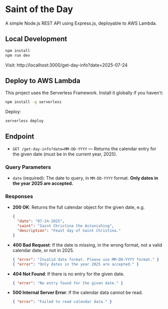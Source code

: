 # Saint of the Day

A simple Node.js REST API using Express.js, deployable to AWS Lambda.

## Local Development

```bash
npm install
npm run dev
```

Visit: http://localhost:3000/get-day-info?date=2025-07-24

## Deploy to AWS Lambda

This project uses the Serverless Framework. Install it globally if you haven't:

```bash
npm install -g serverless
```

Deploy:

```bash
serverless deploy
```

## Endpoint

- `GET /get-day-info?date=MM-DD-YYYY` — Returns the calendar entry for the given date (must be in the current year, 2025).

### Query Parameters
- `date` (required): The date to query, in `MM-DD-YYYY` format. **Only dates in the year 2025 are accepted.**

### Responses
- **200 OK**: Returns the full calendar object for the given date, e.g.
  ```json
  {
    "date": "07-24-2025",
    "saint": "Saint Christina the Astonishing",
    "description": "Feast day of Saint Christina."
  }
  ```
- **400 Bad Request**: If the date is missing, in the wrong format, not a valid calendar date, or not in 2025.
  ```json
  { "error": "Invalid date format. Please use MM-DD-YYYY format." }
  { "error": "Only dates in the year 2025 are accepted." }
  ```
- **404 Not Found**: If there is no entry for the given date.
  ```json
  { "error": "No entry found for the given date." }
  ```
- **500 Internal Server Error**: If the calendar data cannot be read.
  ```json
  { "error": "Failed to read calendar data." }
  ```

